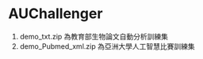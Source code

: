 # AUChallenger

<ol>
<li>demo_txt.zip 為教育部生物論文自動分析訓練集</li>
<li>demo_Pubmed_xml.zip 為亞洲大學人工智慧比賽訓練集</li>
</ol>
